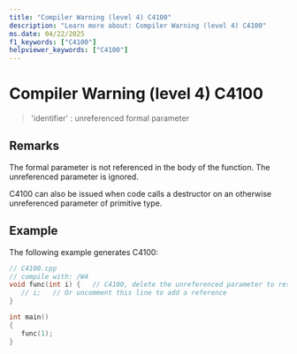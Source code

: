 ```yaml
---
title: "Compiler Warning (level 4) C4100"
description: "Learn more about: Compiler Warning (level 4) C4100"
ms.date: 04/22/2025
f1_keywords: ["C4100"]
helpviewer_keywords: ["C4100"]
---
```

# Compiler Warning (level 4) C4100

> 'identifier' : unreferenced formal parameter

## Remarks

The formal parameter is not referenced in the body of the function. The unreferenced parameter is ignored.

C4100 can also be issued when code calls a destructor on an otherwise unreferenced parameter of primitive type.

## Example

The following example generates C4100:

```cpp
// C4100.cpp
// compile with: /W4
void func(int i) {   // C4100, delete the unreferenced parameter to resolve the warning
   // i;   // Or uncomment this line to add a reference
}

int main()
{
   func(1);
}
```
